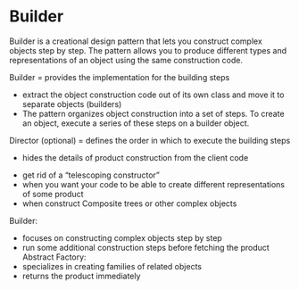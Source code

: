 # Builder
Builder is a creational design pattern that lets you construct complex objects step by step. The pattern allows you to produce different types and representations of an object using the same construction code.

Builder = provides the implementation for the building steps
- extract the object construction code out of its own class and move it to separate objects (builders)
- The pattern organizes object construction into a set of steps. To create an object, execute a series of these steps on a builder object. 

Director (optional) = defines the order in which to execute the building steps 
- hides the details of product construction from the client code

+ get rid of a “telescoping constructor” 
+ when you want your code to be able to create different representations of some product
+ when construct Composite trees or other complex objects

Builder: 
- focuses on constructing complex objects step by step
- run some additional construction steps before fetching the product
Abstract Factory: 
- specializes in creating families of related objects
- returns the product immediately
